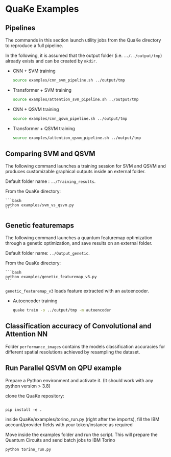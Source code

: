 # QuaKe Examples

## Pipelines

The commands in this section launch utility jobs from the QuaKe directory to reproduce a full pipeline.

In the following, it is assumed that the output folder (i.e. `../../output/tmp`)
already exists and can be created by `mkdir`.


- CNN + SVM training

    ```bash
    source examples/cnn_svm_pipeline.sh ../output/tmp
    ```

- Transformer + SVM training

    ```bash
    source examples/attention_svm_pipeline.sh ../output/tmp
    ```
- CNN + QSVM training

    ```bash
    source examples/cnn_qsvm_pipeline.sh ../output/tmp
    ```

- Transformer + QSVM training

    ```bash
    source examples/attention_qsvm_pipeline.sh ../output/tmp
    ```
## Comparing SVM and QSVM

The following command launches a training session for SVM and QSVM and produces customizable graphical outputs inside an external folder.

Default folder name : `../Training_results`.

From the QuaKe directory:

    ```bash
    python examples/svm_vs_qsvm.py
    ```

## Genetic featuremaps

The following command launches a quantum featuremap optimization through a genetic optimization, and save results on an external folder.

Default folder name: `../Output_genetic`.

From the QuaKe directory:

    ```bash
    python examples/genetic_featuremap_v3.py
    ```
`genetic_featuremap_v3` loads feature extracted with an autoencoder.
- Autoencoder training

    ```bash
    quake train -o ../output/tmp -m autoencoder
    ```

## Classification accuracy of Convolutional and Attention NN

Folder `performance_images` contains the models classification accuracies for different spatial resolutions achieved by resampling the dataset.

## Run Parallel QSVM on QPU example
Prepare a Python environment and activate it. (It should work with any python version > 3.8)

clone the QuaKe repository:
```git clone https://github.com/qismib/QuaKe.git
```

```cd QuaKe
pip install -e .
```

inside QuaKe/examples/torino_run.py (right after the imports), fill the IBM account/provider fields with your token/instance as required

Move inside the examples folder and run the script. This will prepare the Quantum Circuits and send batch jobs to IBM Torino
```cd examples
python torino_run.py
```